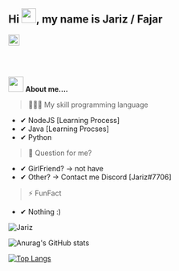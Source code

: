 ## Hi <img src="https://github.com/TheDudeThatCode/TheDudeThatCode/blob/master/Assets/Hi.gif" width="29px">, my name is Jariz / Fajar 
<a href="https://www.instagram.com/riz.ig/" target="blank"><img align="center" src="https://image.flaticon.com/icons/png/128/174/174855.png" alt="insta_ovindu" height="22px" width="22px" /></a>

<br/>
<br/>

<img src="https://media.giphy.com/media/iY8CRBdQXODJSCERIr/giphy.gif" width="30px">&nbsp;**About me....**
> 🧑🏻‍💻 My skill programming language 
- ✔ NodeJS [Learning Process]
- ✔ Java [Learning Procses]
- ✔ Python
> 💬 Question for me?
- ✔ GirlFriend? -> not have
- ✔ Other? -> Contact me Discord [Jariz#7706]
> ⚡ FunFact
- ✔ Nothing :)

<p align=left> <img src=https://komarev.com/ghpvc/?username=J-yriz alt=Jariz /> </p>

![Anurag's GitHub stats](https://github-readme-stats.vercel.app/api?username=J-yriz&show_icons=true)

[![Top Langs](https://github-readme-stats.vercel.app/api/top-langs/?username=J-yriz&layout=compact)](https://github.com/J-yriz/github-readme-stats)
